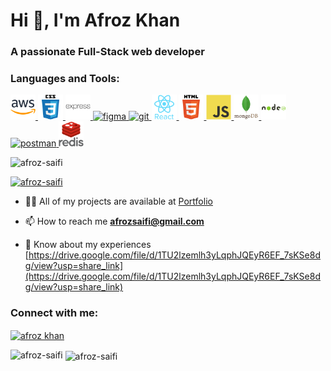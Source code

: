 <h1>Hi 👋, I'm Afroz Khan</h1>
<h3>A passionate Full-Stack web developer</h3>

<h3 align="left">Languages and Tools:</h3>
<p align="left"> <a href="https://aws.amazon.com" target="_blank" rel="noreferrer"> <img src="https://raw.githubusercontent.com/devicons/devicon/master/icons/amazonwebservices/amazonwebservices-original-wordmark.svg" alt="aws" width="40" height="40"/> </a> <a href="https://www.w3schools.com/css/" target="_blank" rel="noreferrer"> <img src="https://raw.githubusercontent.com/devicons/devicon/master/icons/css3/css3-original-wordmark.svg" alt="css3" width="40" height="40"/> </a> <a href="https://expressjs.com" target="_blank" rel="noreferrer"> <img src="https://raw.githubusercontent.com/devicons/devicon/master/icons/express/express-original-wordmark.svg" alt="express" width="40" height="40"/> </a> <a href="https://www.figma.com/" target="_blank" rel="noreferrer"> <img src="https://www.vectorlogo.zone/logos/figma/figma-icon.svg" alt="figma" width="40" height="40"/> </a> <a href="https://git-scm.com/" target="_blank" rel="noreferrer"> <img src="https://www.vectorlogo.zone/logos/git-scm/git-scm-icon.svg" alt="git" width="40" height="40"/> </a> <a href="https://reactjs.org/" target="_blank" rel="noreferrer"> <img src="https://raw.githubusercontent.com/devicons/devicon/master/icons/react/react-original-wordmark.svg" alt="react" width="40" height="40"/> </a> <a href="https://www.w3.org/html/" target="_blank" rel="noreferrer"> <img src="https://raw.githubusercontent.com/devicons/devicon/master/icons/html5/html5-original-wordmark.svg" alt="html5" width="40" height="40"/> </a> <a href="https://developer.mozilla.org/en-US/docs/Web/JavaScript" target="_blank" rel="noreferrer"> <img src="https://raw.githubusercontent.com/devicons/devicon/master/icons/javascript/javascript-original.svg" alt="javascript" width="40" height="40"/> </a> <a href="https://www.mongodb.com/" target="_blank" rel="noreferrer"> <img src="https://raw.githubusercontent.com/devicons/devicon/master/icons/mongodb/mongodb-original-wordmark.svg" alt="mongodb" width="40" height="40"/> </a> <a href="https://nodejs.org" target="_blank" rel="noreferrer"> <img src="https://raw.githubusercontent.com/devicons/devicon/master/icons/nodejs/nodejs-original-wordmark.svg" alt="nodejs" width="40" height="40"/> </a> <a href="https://postman.com" target="_blank" rel="noreferrer"> <img src="https://www.vectorlogo.zone/logos/getpostman/getpostman-icon.svg" alt="postman" width="40" height="40"/> </a> <a href="https://redis.io" target="_blank" rel="noreferrer"> <img src="https://raw.githubusercontent.com/devicons/devicon/master/icons/redis/redis-original-wordmark.svg" alt="redis" width="40" height="40"/> </a> </p>

<p align="left"> <img src="https://komarev.com/ghpvc/?username=afroz-saifi&label=Profile%20views&color=0e75b6&style=flat" alt="afroz-saifi" /> </p>

<p align="left"> <a href="https://github.com/ryo-ma/github-profile-trophy"><img src="https://github-profile-trophy.vercel.app/?username=afroz-saifi" alt="afroz-saifi" /></a> </p>

- 👨‍💻 All of my projects are available at <a href="https://afroz-saifi.github.io/">Portfolio</a>

- 📫 How to reach me **afrozsaifi@gmail.com**

- 📄 Know about my experiences [https://drive.google.com/file/d/1TU2lzemlh3yLqphJQEyR6EF_7sKSe8dg/view?usp=share_link](https://drive.google.com/file/d/1TU2lzemlh3yLqphJQEyR6EF_7sKSe8dg/view?usp=share_link)

<h3 align="left">Connect with me:</h3>
<p align="left">
<a href="https://linkedin.com/in/afroz khan" target="blank"><img align="center" src="https://raw.githubusercontent.com/rahuldkjain/github-profile-readme-generator/master/src/images/icons/Social/linked-in-alt.svg" alt="afroz khan" height="30" width="40" /></a>
</p>

<p><img align="left" src="https://github-readme-stats.vercel.app/api/top-langs?username=afroz-saifi&show_icons=true&locale=en&layout=compact" alt="afroz-saifi" /></p>

<p>&nbsp;<img align="center" src="https://github-readme-stats.vercel.app/api?username=afroz-saifi&show_icons=true&locale=en" alt="afroz-saifi" /></p>
